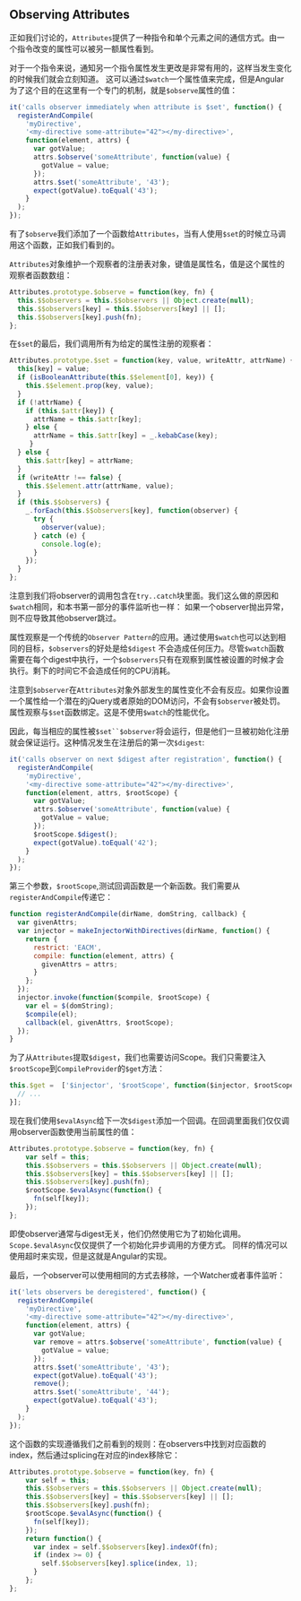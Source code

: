## Observing Attributes
正如我们讨论的，`Attributes`提供了一种指令和单个元素之间的通信方式。由一个指令改变的属性可以被另一额属性看到。

对于一个指令来说，通知另一个指令属性发生更改是非常有用的，这样当发生变化的时候我们就会立刻知道。
这可以通过`$watch`一个属性值来完成，但是Angular为了这个目的在这里有一个专门的机制，就是`$observe`属性的值：
```js
it('calls observer immediately when attribute is $set', function() {
  registerAndCompile(
    'myDirective',
    '<my-directive some-attribute="42"></my-directive>',
    function(element, attrs) {
      var gotValue;
      attrs.$observe('someAttribute', function(value) {
        gotValue = value;
      });
      attrs.$set('someAttribute', '43');
      expect(gotValue).toEqual('43');
    } 
  );
});
```
有了`$observe`我们添加了一个函数给`Attributes`，当有人使用`$set`的时候立马调用这个函数，正如我们看到的。

`Attributes`对象维护一个观察者的注册表对象，键值是属性名，值是这个属性的观察者函数数组：
```js
Attributes.prototype.$observe = function(key, fn) {
  this.$$observers = this.$$observers || Object.create(null);
  this.$$observers[key] = this.$$observers[key] || [];
  this.$$observers[key].push(fn);
};
```
在`$set`的最后，我们调用所有为给定的属性注册的观察者：
```js
Attributes.prototype.$set = function(key, value, writeAttr, attrName) {
  this[key] = value;
  if (isBooleanAttribute(this.$$element[0], key)) {
    this.$$element.prop(key, value);
  }
  if (!attrName) {
    if (this.$attr[key]) {
      attrName = this.$attr[key];
    } else {
      attrName = this.$attr[key] = _.kebabCase(key);
     }
  } else {
    this.$attr[key] = attrName;
  }
  if (writeAttr !== false) {
    this.$$element.attr(attrName, value);
  }
  if (this.$$observers) {
    _.forEach(this.$$observers[key], function(observer) {
      try {
        observer(value);
      } catch (e) {
        console.log(e);
      }
    }); 
  }
};
```
注意到我们将observer的调用包含在`try..catch`块里面。我们这么做的原因和`$watch`相同，和本书第一部分的事件监听也一样：
如果一个observer抛出异常，则不应导致其他observer跳过。

属性观察是一个传统的`Observer Pattern`的应用。通过使用`$watch`也可以达到相同的目标，`$observers`的好处是给`$digest`
不会造成任何压力。尽管`$watch`函数需要在每个digest中执行，一个`$observers`只有在观察到属性被设置的时候才会执行。剩下的时间它不会造成任何的CPU消耗。

注意到`$observer`在`Attributes`对象外部发生的属性变化不会有反应。如果你设置一个属性给一个潜在的jQuery或者原始的DOM访问，不会有`$observer`被处罚。
属性观察与`$set`函数绑定。这是不使用`$watch`的性能优化。

因此，每当相应的属性被`$set``$observer`将会运行，但是他们一旦被初始化注册就会保证运行。这种情况发生在注册后的第一次`$digest`:
```js
it('calls observer on next $digest after registration', function() {
  registerAndCompile(
    'myDirective',
    '<my-directive some-attribute="42"></my-directive>',
    function(element, attrs, $rootScope) {
      var gotValue;
      attrs.$observe('someAttribute', function(value) {
      	gotValue = value;
      });
      $rootScope.$digest();
      expect(gotValue).toEqual('42');
    }
  ); 
});   
```
第三个参数，`$rootScope`,测试回调函数是一个新函数。我们需要从`registerAndCompile`传递它：
```js
function registerAndCompile(dirName, domString, callback) {
  var givenAttrs;
  var injector = makeInjectorWithDirectives(dirName, function() {
    return {
      restrict: 'EACM',
      compile: function(element, attrs) {
        givenAttrs = attrs;
      }
    }; 
  });
  injector.invoke(function($compile, $rootScope) {
    var el = $(domString);
    $compile(el);
    callback(el, givenAttrs, $rootScope);
  }); 
}
```
为了从`Attributes`提取`$digest`，我们也需要访问Scope。我们只需要注入`$rootScope`到`CompileProvider`的`$get`方法：
```js
this.$get =  ['$injector', '$rootScope', function($injector, $rootScope) {
  // ...
}];
```
现在我们使用`$evalAsync`给下一次`$digest`添加一个回调。在回调里面我们仅仅调用observer函数使用当前属性的值：
```js
Attributes.prototype.$observe = function(key, fn) {
    var self = this;
    this.$$observers = this.$$observers || Object.create(null);
    this.$$observers[key] = this.$$observers[key] || [];
    this.$$observers[key].push(fn);
    $rootScope.$evalAsync(function() {
      fn(self[key]);
    });
};
```
即使observer通常与digest无关，他们仍然使用它为了初始化调用。`Scope.$evalAsync`仅仅提供了一个初始化异步调用的方便方式。
同样的情况可以使用超时来实现，但是这就是Angular的实现。

最后，一个observer可以使用相同的方式去移除，一个Watcher或者事件监听：
```js
it('lets observers be deregistered', function() {
  registerAndCompile(
    'myDirective',
    '<my-directive some-attribute="42"></my-directive>',
    function(element, attrs) {
      var gotValue;
      var remove = attrs.$observe('someAttribute', function(value) {
        gotValue = value;
      });
      attrs.$set('someAttribute', '43');
      expect(gotValue).toEqual('43');
      remove();
      attrs.$set('someAttribute', '44');
      expect(gotValue).toEqual('43');
    } 
  );
});
```
这个函数的实现遵循我们之前看到的规则：在observers中找到对应函数的index，然后通过splicing在对应的index移除它：
```js
Attributes.prototype.$observe = function(key, fn) {
    var self = this;
    this.$$observers = this.$$observers || Object.create(null);
    this.$$observers[key] = this.$$observers[key] || [];
    this.$$observers[key].push(fn);
    $rootScope.$evalAsync(function() {
      fn(self[key]);
    });
    return function() {
      var index = self.$$observers[key].indexOf(fn);
      if (index >= 0) {
        self.$$observers[key].splice(index, 1);
      }  
    };
};
```